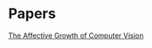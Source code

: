 # Papers

[The Affective Growth of Computer Vision](https://openaccess.thecvf.com/content/CVPR2021/html/Su_The_Affective_Growth_of_Computer_Vision_CVPR_2021_paper.html)